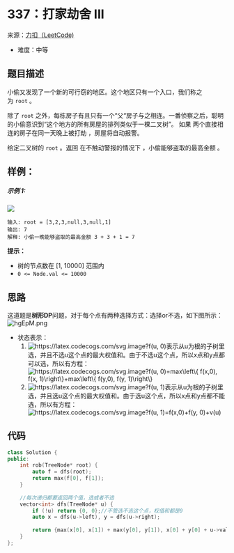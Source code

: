 # 337：打家劫舍 III
来源：[力扣（LeetCode)](https://leetcode.cn/problems/house-robber-iii/)

* 难度：中等

## 题目描述
小偷又发现了一个新的可行窃的地区。这个地区只有一个入口，我们称之为 `root` 。

除了 `root` 之外，每栋房子有且只有一个“父“房子与之相连。一番侦察之后，聪明的小偷意识到“这个地方的所有房屋的排列类似于一棵二叉树”。 如果 两个直接相连的房子在同一天晚上被打劫 ，房屋将自动报警。

给定二叉树的 `root` 。返回 在不触动警报的情况下 ，小偷能够盗取的最高金额 。

## 样例：
##### 示例 1:
![](https://assets.leetcode.com/uploads/2021/03/10/rob1-tree.jpg)

```
输入: root = [3,2,3,null,3,null,1]
输出: 7 
解释: 小偷一晚能够盗取的最高金额 3 + 3 + 1 = 7
```

**提示：**
* 树的节点数在 [1, 10000] 范围内
* `0 <= Node.val <= 10000`
  
## 思路
这道题是**树形DP**问题，对于每个点有两种选择方式：选择or不选，如下图所示：
![hgEpM.png](https://i.imgtg.com/2022/05/23/hgEpM.png)
* 状态表示：
  1. <img src="https://latex.codecogs.com/svg.image?f(u,&space;0)" title="https://latex.codecogs.com/svg.image?f(u, 0)" />表示从u为根的子树里选，并且不选u这个点的最大权值和。由于不选u这个点，所以x点和y点都可以选，所以有方程：<img src="https://latex.codecogs.com/svg.image?f(u,&space;0)=max\left\{&space;f(x,0),&space;f(x,&space;1)\right\}&plus;max\left\{&space;f(y,0),&space;f(y,&space;1)\right\}" title="https://latex.codecogs.com/svg.image?f(u, 0)=max\left\{ f(x,0), f(x, 1)\right\}+max\left\{ f(y,0), f(y, 1)\right\}" />
  2. <img src="https://latex.codecogs.com/svg.image?f(u,&space;1)" title="https://latex.codecogs.com/svg.image?f(u, 1)" />表示从u为根的子树里选，并且选u这个点的最大权值和。由于选u这个点，所以x点和y点都不能选，所以有方程：<img src="https://latex.codecogs.com/svg.image?f(u,&space;1)=f(x,0)&plus;f(y,&space;0)&plus;v(u)" title="https://latex.codecogs.com/svg.image?f(u, 1)=f(x,0)+f(y, 0)+v(u)" />

## 代码
```c++
class Solution {
public:
    int rob(TreeNode* root) {
        auto f = dfs(root);
        return max(f[0], f[1]);
    }
    
    //每次递归都要返回两个值，选或者不选
    vector<int> dfs(TreeNode* u) {
        if (!u) return {0, 0};//不管选不选这个点，权值和都是0
        auto x = dfs(u->left), y = dfs(u->right);
        
        return {max(x[0], x[1]) + max(y[0], y[1]), x[0] + y[0] + u->val};
    }
};

```
